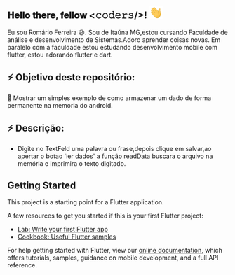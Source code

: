 <h2> 𝐇𝐞𝐥𝐥𝐨 𝐭𝐡𝐞𝐫𝐞, 𝐟𝐞𝐥𝐥𝐨𝐰 <𝚌𝚘𝚍𝚎𝚛𝚜/>! <img src="https://raw.githubusercontent.com/ABSphreak/ABSphreak/master/gifs/Hi.gif" width="30px"></h2>

Eu sou Romário Ferreira 😃. Sou de Itaúna MG,estou cursando Faculdade de análise e desenvolvimento de Sistemas.Adoro aprender coisas novas.
Em paralelo com a faculdade estou estudando desenvolvimento mobile com flutter, estou adorando flutter e dart.

## ⚡ Objetivo deste repositório:
🎯 Mostrar um simples exemplo de como armazenar um dado de forma permanente na memoria do android. 

## ⚡ Descrição:
* Digite no TextFeld uma palavra ou frase,depois clique em salvar,ao apertar o botao 'ler dados'
  a função readData buscara o arquivo na memória e imprimira o texto digitado.






## Getting Started

This project is a starting point for a Flutter application.

A few resources to get you started if this is your first Flutter project:

- [Lab: Write your first Flutter app](https://flutter.dev/docs/get-started/codelab)
- [Cookbook: Useful Flutter samples](https://flutter.dev/docs/cookbook)

For help getting started with Flutter, view our
[online documentation](https://flutter.dev/docs), which offers tutorials,
samples, guidance on mobile development, and a full API reference.
